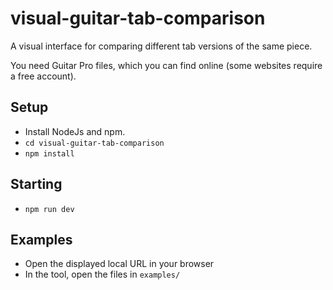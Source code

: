 # visual-guitar-tab-comparison

A visual interface for comparing different tab versions of the same piece.

<!-- [Online tool](https://visvar.github.io/visual-guitar-tab-comparison) -->

You need Guitar Pro files, which you can find online (some websites require a free account).

## Setup

- Install NodeJs and npm.
- `cd visual-guitar-tab-comparison`
- `npm install`

## Starting

- `npm run dev`

## Examples

- Open the displayed local URL in your browser
- In the tool, open the files in `examples/`
